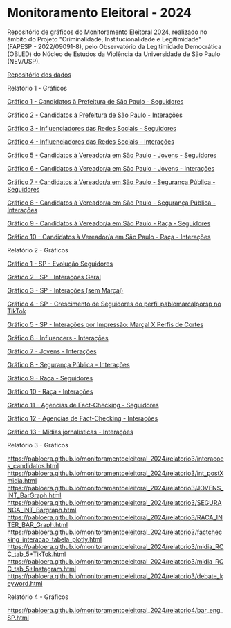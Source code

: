 # Monitoramento Eleitoral - 2024 
Repositório de gráficos do Monitoramento Eleitoral 2024, realizado no âmbito do Projeto "Criminalidade, Institucionalidade e Legitimidade" (FAPESP - 2022/09091-8), pelo Observatório da Legitimidade Democrática (OBLED) do Núcleo de Estudos da Violência da Universidade de São Paulo (NEV/USP).


[Repositório dos dados](https://osf.io/wjpn5/?view_only=50b6efbea00b4117aaa81ea5d9dc0be2)

Relatório 1 - Gráficos

[Gráfico 1 - Candidatos à Prefeitura de São Paulo - Seguidores](https://pabloera.github.io/monitoramentoeleitoral_2024/relatorio1/SP1_bar_fans.html)

[Gráfico 2 - Candidatos à Prefeitura de São Paulo - Interações](https://pabloera.github.io/monitoramentoeleitoral_2024/relatorio1/SP1_INT.html)

[Gráfico 3 - Influenciadores das Redes Sociais - Seguidores](https://pabloera.github.io/monitoramentoeleitoral_2024/relatorio1/INFLU_bar.html)

[Gráfico 4 - Influenciadores das Redes Sociais - Interações](https://pabloera.github.io/monitoramentoeleitoral_2024/relatorio1/INFLU_INT.html)

[Gráfico 5 - Candidatos à Vereador/a em São Paulo - Jovens - Seguidores](https://pabloera.github.io/monitoramentoeleitoral_2024/relatorio1/JOVENS_bar.html)

[Gráfico 6 - Candidatos à Vereador/a em São Paulo - Jovens - Interações](https://pabloera.github.io/monitoramentoeleitoral_2024/relatorio1/JOVENS_INT.html)

[Gráfico 7 - Candidatos à Vereador/a em São Paulo - Segurança Pública - Seguidores](https://pabloera.github.io/monitoramentoeleitoral_2024/relatorio1/SEGURANCA_bar.html)

[Gráfico 8 - Candidatos à Vereador/a em São Paulo - Segurança Pública - Interações](https://pabloera.github.io/monitoramentoeleitoral_2024/relatorio1/SEGURANCA_INT.html)

[Gráfico 9 - Candidatos à Vereador/a em São Paulo - Raça - Seguidores](https://pabloera.github.io/monitoramentoeleitoral_2024/relatorio1/RACA_BAR.html)

[Gráfico 10 - Candidatos à Vereador/a em São Paulo - Raça - Interações](https://pabloera.github.io/monitoramentoeleitoral_2024/relatorio1/RACA_INTER.html)



Relatório 2 - Gráficos

[Gráfico 1 - SP - Evolução Seguidores](https://pabloera.github.io/monitoramentoeleitoral_2024/relatorio2/SP1.html)

[Gráfico 2 - SP - Interações Geral](https://pabloera.github.io/monitoramentoeleitoral_2024/relatorio2/SP2.html)

[Gráfico 3 - SP - Interações (sem Marçal)](https://pabloera.github.io/monitoramentoeleitoral_2024/relatorio2/SP3.html)

[Gráfico 4 - SP - Crescimento de Seguidores do perfil pablomarcalporsp no TikTok](https://pabloera.github.io/monitoramentoeleitoral_2024/relatorio2/SP4.html)

[Gráfico 5 - SP -  Interações por Impressão: Marçal X Perfis de Cortes](https://pabloera.github.io/monitoramentoeleitoral_2024/relatorio2/SP5_6.html)

[Gráfico 6 - Influencers - Interações](https://pabloera.github.io/monitoramentoeleitoral_2024/relatorio2/influencers_int.html)

[Gráfico 7 - Jovens - Interações](https://pabloera.github.io/monitoramentoeleitoral_2024/relatorio2/JOVENS_INT_BarGraph.html)

[Gráfico 8 - Segurança Pública - Interações](https://pabloera.github.io/monitoramentoeleitoral_2024/relatorio2/SEGURANCA_INT_Bargraph.html)

[Gráfico 9 - Raça - Seguidores](https://pabloera.github.io/monitoramentoeleitoral_2024/relatorio2/RACA_seg.html)

[Gráfico 10 - Raça - Interações](https://pabloera.github.io/monitoramentoeleitoral_2024/relatorio2/RACA_inter.html)

[Gráfico 11 - Agencias de Fact-Checking - Seguidores](https://pabloera.github.io/monitoramentoeleitoral_2024/relatorio2/FC_seguidores.html)

[Gráfico 12 - Agencias de Fact-Checking - Interações](https://pabloera.github.io/monitoramentoeleitoral_2024/relatorio2/FC_interac%CC%A7o%CC%83es.html)

[Gráfico 13 - Mídias jornalísticas - Interações](https://pabloera.github.io/monitoramentoeleitoral_2024/relatorio2/Media_INTER_BAR_Graph.html)

Relatório 3 - Gráficos

https://pabloera.github.io/monitoramentoeleitoral_2024/relatorio3/interacoes_candidatos.html
https://pabloera.github.io/monitoramentoeleitoral_2024/relatorio3/int_postXmidia.html
https://pabloera.github.io/monitoramentoeleitoral_2024/relatorio3/JOVENS_INT_BarGraph.html
https://pabloera.github.io/monitoramentoeleitoral_2024/relatorio3/SEGURANCA_INT_Bargraph.html
https://pabloera.github.io/monitoramentoeleitoral_2024/relatorio3/RACA_INTER_BAR_Graph.html
https://pabloera.github.io/monitoramentoeleitoral_2024/relatorio3/factchecking_interacao_tabela_plotly.html
https://pabloera.github.io/monitoramentoeleitoral_2024/relatorio3/midia_RCC_tab_5+TikTok.html
https://pabloera.github.io/monitoramentoeleitoral_2024/relatorio3/midia_RCC_tab_5+Instagram.html
https://pabloera.github.io/monitoramentoeleitoral_2024/relatorio3/debate_keyword.html


Relatório 4 - Gráficos

https://pabloera.github.io/monitoramentoeleitoral_2024/relatorio4/bar_eng_SP.html
